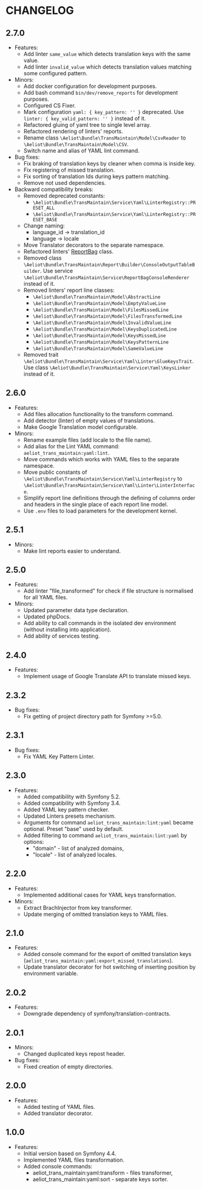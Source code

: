 CHANGELOG
=========

2.7.0
-----
* Features:
  * Add linter `same_value` which detects translation keys with the same value.
  * Add linter `invalid_value` which detects translation values matching some configured pattern.
* Minors:
  * Add docker configuration for development purposes.
  * Add bash command `bin/dev/remove_reports` for development purposes.
  * Configured CS Fixer.
  * Mark configuration `yaml: { key_pattern: '' }` deprecated.
    Use `linter: { key_valid_pattern: '' }` instead of it.
  * Refactored gluing of yaml tree to single level array.
  * Refactored rendering of linters' reports.
  * Rename class `\Aeliot\Bundle\TransMaintain\Model\CsvReader` to `\Aeliot\Bundle\TransMaintain\Model\CSV`.
  * Switch name and alias of YAML lint command.
* Bug fixes:
  * Fix braking of translation keys by cleaner when comma is inside key.
  * Fix registering of missed translation.
  * Fix sorting of translation Ids during keys pattern matching.
  * Remove not used dependencies.
* Backward compatibility breaks:
  * Removed deprecated constants:
    * `\Aeliot\Bundle\TransMaintain\Service\Yaml\LinterRegistry::PRESET_ALL`
    * `\Aeliot\Bundle\TransMaintain\Service\Yaml\LinterRegistry::PRESET_BASE`
  * Change naming:
    * language_id -> translation_id
    * language -> locale
  * Move Translator decorators to the separate namespace.
  * Refactored linters' [ReportBag](src/Model/ReportBag.php) class.
  * Removed class `\Aeliot\Bundle\TransMaintain\Report\Builder\ConsoleOutputTableBuilder`.
    Use service `\Aeliot\Bundle\TransMaintain\Service\ReportBagConsoleRenderer` instead of it.
  * Removed linters' report line classes:
    * `\Aeliot\Bundle\TransMaintain\Model\AbstractLine`
    * `\Aeliot\Bundle\TransMaintain\Model\EmptyValueLine`
    * `\Aeliot\Bundle\TransMaintain\Model\FilesMissedLine`
    * `\Aeliot\Bundle\TransMaintain\Model\FilesTransformedLine`
    * `\Aeliot\Bundle\TransMaintain\Model\InvalidValueLine`
    * `\Aeliot\Bundle\TransMaintain\Model\KeysDuplicatedLine`
    * `\Aeliot\Bundle\TransMaintain\Model\KeysMissedLine`
    * `\Aeliot\Bundle\TransMaintain\Model\KeysPatternLine`
    * `\Aeliot\Bundle\TransMaintain\Model\SameValueLine`
  * Removed trait `\Aeliot\Bundle\TransMaintain\Service\Yaml\Linter\GlueKeysTrait`. 
    Use class `\Aeliot\Bundle\TransMaintain\Service\Yaml\KeysLinker` instead of it. 

2.6.0
-----
* Features:
  * Add files allocation functionality to the transform command.
  * Add detector (linter) of empty values of translations.
  * Make Google Translation model configurable.
* Minors:
  * Rename example files (add locale to the file name).
  * Add alias for the Lint YAML command: `aeliot_trans_maintain:yaml:lint`.
  * Move commands which works with YAML files to the separate namespace.
  * Move public constants of `\Aeliot\Bundle\TransMaintain\Service\Yaml\LinterRegistry` to `\Aeliot\Bundle\TransMaintain\Service\Yaml\Linter\LinterInterface`.
  * Simplify report line definitions through the defining of columns order and headers in the single place of each report line model.
  * Use `.env` files to load parameters for the development kernel.

2.5.1
-----
* Minors:
  * Make lint reports easier to understand.

2.5.0
-----
* Features:
  * Add linter "file_transformed" for check if file structure is normalised for all YAML files.
* Minors:
  * Updated parameter data type declaration.
  * Updated phpDocs.
  * Add ability to call commands in the isolated dev environment (without installing into application).
  * Add ability of services testing.

2.4.0
-----
* Features:
  * Implement usage of Google Translate API to translate missed keys.

2.3.2
-----
* Bug fixes:
  * Fix getting of project directory path for Symfony >=5.0.

2.3.1
-----
* Bug fixes:
  * Fix YAML Key Pattern Linter.

2.3.0
-----
* Features:
  * Added compatibility with Symfony 5.2.
  * Added compatibility with Symfony 3.4.
  * Added YAML key pattern checker.
  * Updated Linters presets mechanism.
  * Arguments for command `aeliot_trans_maintain:lint:yaml` became optional. Preset "base" used by default.
  * Added filtering to command `aeliot_trans_maintain:lint:yaml` by options:
    * "domain" - list of analyzed domains,
    * "locale" - list of analyzed locales.

2.2.0
-----
* Features:
  * Implemented additional cases for YAML keys transformation.
* Minors:
  * Extract BrachInjector from key transformer.
  * Update merging of omitted translation keys to YAML files.

2.1.0
-----
* Features:
  * Added console command for the export of omitted translation keys (`aeliot_trans_maintain:yaml:export_missed_translations`).
  * Update translator decorator for hot switching of inserting position by environment variable.

2.0.2
-----
* Features:
  * Downgrade dependency of symfony/translation-contracts.

2.0.1
-----
* Minors:
  * Changed duplicated keys repost header.
* Bug fixes:
  * Fixed creation of empty directories.

2.0.0
-----
* Features:
  * Added testing of YAML files.
  * Added translator decorator.

1.0.0
-----
* Features:
  * Initial version based on Symfony 4.4.
  * Implemented YAML files transformation.
  * Added console commands:
      * aeliot_trans_maintain:yaml:transform - files transformer,
      * aeliot_trans_maintain:yaml:sort - separate keys sorter.

